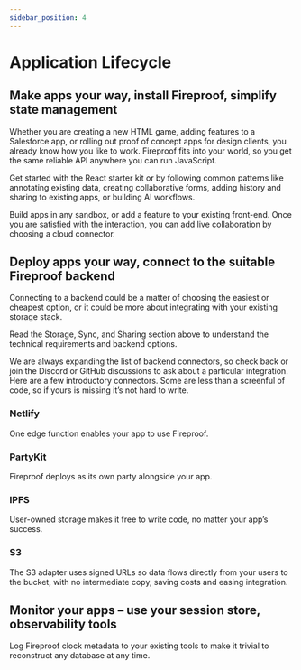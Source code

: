 ```yaml
---
sidebar_position: 4
---
```


# Application Lifecycle

## Make apps your way, install Fireproof, simplify state management

Whether you are creating a new HTML game, adding features to a Salesforce app, or rolling out proof of concept apps for design clients, you already know how you like to work. Fireproof fits into your world, so you get the same reliable API anywhere you can run JavaScript.

Get started with the React starter kit or by following common patterns like annotating existing data, creating collaborative forms, adding history and sharing to existing apps, or building AI workflows.

Build apps in any sandbox, or add a feature to your existing front-end. Once you are satisfied with the interaction, you can add live collaboration by choosing a cloud connector.

## Deploy apps your way, connect to the suitable Fireproof backend

Connecting to a backend could be a matter of choosing the easiest or cheapest option, or it could be more about integrating with your existing storage stack.

Read the Storage, Sync, and Sharing section above to understand the technical requirements and backend options.

We are always expanding the list of backend connectors, so check back or join the Discord or GitHub discussions to ask about a particular integration. Here are a few introductory connectors. Some are less than a screenful of code, so if yours is missing it’s not hard to write.

### Netlify

One edge function enables your app to use Fireproof.

### PartyKit

Fireproof deploys as its own party alongside your app.

### IPFS

User-owned storage makes it free to write code, no matter your app’s success.

### S3

The S3 adapter uses signed URLs so data flows directly from your users to the bucket, with no intermediate copy, saving costs and easing integration.

## Monitor your apps – use your session store, observability tools

Log Fireproof clock metadata to your existing tools to make it trivial to reconstruct any database at any time.

<!-- Figures:
App Development Process: A flowchart showing the process of developing an app with Fireproof, from npm install to state management.
Deployment Process: A diagram showing how to deploy an app and connect to a suitable Fireproof backend.
App Monitoring: A diagram showing how to monitor apps using session store and observability tools. -->
